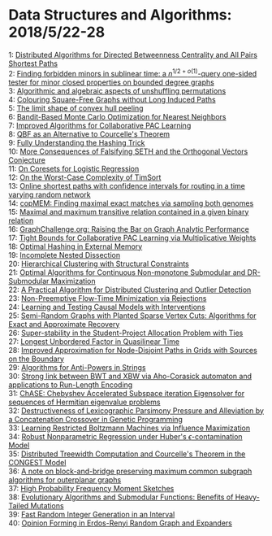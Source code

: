 # Data Structures and Algorithms: 2018/5/22-28  
1: [Distributed Algorithms for Directed Betweenness Centrality and All Pairs  Shortest Paths](https://doi.org/10.48550/arXiv.1805.08124)  
2: [Finding forbidden minors in sublinear time: a $n^{1/2+o(1)}$-query  one-sided tester for minor closed properties on bounded degree graphs](https://doi.org/10.48550/arXiv.1805.08187)  
3: [Algorithmic and algebraic aspects of unshuffling permutations](https://doi.org/10.48550/arXiv.1805.08255)  
4: [Colouring Square-Free Graphs without Long Induced Paths](https://doi.org/10.48550/arXiv.1805.08270)  
5: [The limit shape of convex hull peeling](https://doi.org/10.48550/arXiv.1805.08278)  
6: [Bandit-Based Monte Carlo Optimization for Nearest Neighbors](https://doi.org/10.48550/arXiv.1805.08321)  
7: [Improved Algorithms for Collaborative PAC Learning](https://doi.org/10.48550/arXiv.1805.08356)  
8: [QBF as an Alternative to Courcelle's Theorem](https://doi.org/10.48550/arXiv.1805.08456)  
9: [Fully Understanding the Hashing Trick](https://doi.org/10.48550/arXiv.1805.08539)  
10: [More Consequences of Falsifying SETH and the Orthogonal Vectors  Conjecture](https://doi.org/10.48550/arXiv.1805.08554)  
11: [On Coresets for Logistic Regression](https://doi.org/10.48550/arXiv.1805.08571)  
12: [On the Worst-Case Complexity of TimSort](https://doi.org/10.48550/arXiv.1805.08612)  
13: [Online shortest paths with confidence intervals for routing in a time  varying random network](https://doi.org/10.48550/arXiv.1805.09261)  
14: [copMEM: Finding maximal exact matches via sampling both genomes](https://doi.org/10.48550/arXiv.1805.08816)  
15: [Maximal and maximum transitive relation contained in a given binary  relation](https://doi.org/10.48550/arXiv.1805.08953)  
16: [GraphChallenge.org: Raising the Bar on Graph Analytic Performance](https://doi.org/10.48550/arXiv.1805.09675)  
17: [Tight Bounds for Collaborative PAC Learning via Multiplicative Weights](https://doi.org/10.48550/arXiv.1805.09217)  
18: [Optimal Hashing in External Memory](https://doi.org/10.48550/arXiv.1805.09423)  
19: [Incomplete Nested Dissection](https://doi.org/10.48550/arXiv.1805.09442)  
20: [Hierarchical Clustering with Structural Constraints](https://doi.org/10.48550/arXiv.1805.09476)  
21: [Optimal Algorithms for Continuous Non-monotone Submodular and  DR-Submodular Maximization](https://doi.org/10.48550/arXiv.1805.09480)  
22: [A Practical Algorithm for Distributed Clustering and Outlier Detection](https://doi.org/10.48550/arXiv.1805.09495)  
23: [Non-Preemptive Flow-Time Minimization via Rejections](https://doi.org/10.48550/arXiv.1805.09602)  
24: [Learning and Testing Causal Models with Interventions](https://doi.org/10.48550/arXiv.1805.09697)  
25: [Semi-Random Graphs with Planted Sparse Vertex Cuts: Algorithms for Exact  and Approximate Recovery](https://doi.org/10.48550/arXiv.1805.09747)  
26: [Super-stability in the Student-Project Allocation Problem with Ties](https://doi.org/10.48550/arXiv.1805.09887)  
27: [Longest Unbordered Factor in Quasilinear Time](https://doi.org/10.48550/arXiv.1805.09924)  
28: [Improved Approximation for Node-Disjoint Paths in Grids with Sources on  the Boundary](https://doi.org/10.48550/arXiv.1805.09956)  
29: [Algorithms for Anti-Powers in Strings](https://doi.org/10.48550/arXiv.1805.10042)  
30: [Strong link between BWT and XBW via Aho-Corasick automaton and  applications to Run-Length Encoding](https://doi.org/10.48550/arXiv.1805.10070)  
31: [ChASE: Chebyshev Accelerated Subspace iteration Eigensolver for  sequences of Hermitian eigenvalue problems](https://doi.org/10.48550/arXiv.1805.10121)  
32: [Destructiveness of Lexicographic Parsimony Pressure and Alleviation by a  Concatenation Crossover in Genetic Programming](https://doi.org/10.48550/arXiv.1805.10169)  
33: [Learning Restricted Boltzmann Machines via Influence Maximization](https://doi.org/10.48550/arXiv.1805.10262)  
34: [Robust Nonparametric Regression under Huber's $\epsilon$-contamination  Model](https://doi.org/10.48550/arXiv.1805.10406)  
35: [Distributed Treewidth Computation and Courcelle's Theorem in the CONGEST Model](https://doi.org/10.48550/arXiv.1805.10708)  
36: [A note on block-and-bridge preserving maximum common subgraph algorithms  for outerplanar graphs](https://doi.org/10.48550/arXiv.1805.10754)  
37: [High Probability Frequency Moment Sketches](https://doi.org/10.48550/arXiv.1805.10885)  
38: [Evolutionary Algorithms and Submodular Functions: Benefits of  Heavy-Tailed Mutations](https://doi.org/10.48550/arXiv.1805.10902)  
39: [Fast Random Integer Generation in an Interval](https://doi.org/10.48550/arXiv.1805.10941)  
40: [Opinion Forming in Erdos-Renyi Random Graph and Expanders](https://doi.org/10.48550/arXiv.1805.12172)  